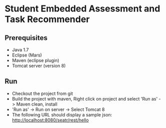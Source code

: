 # Student Embedded Assessment and Task Recommender

## Prerequisites
- Java 1.7
- Eclipse (Mars)
- Maven (eclipse plugin)
- Tomcat server (version 8)

## Run
- Checkout the project from git 
- Build the project with maven, Right click on project and select 'Run as' -> Maven clean, install
- 'Run as' -> Run on server -> Select Tomcat 8
- The following URL should display a sample json: [http://localhost:8080/seatr/rest/hello](http://localhost:8080/seatr/rest/hello)
